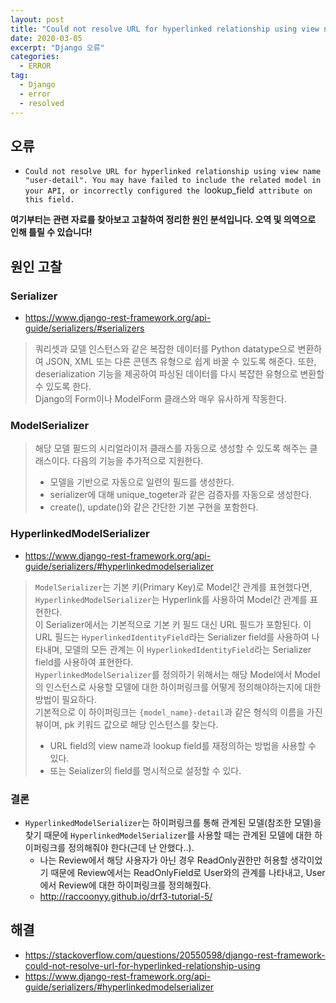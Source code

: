 ```yaml
---
layout: post
title: "Could not resolve URL for hyperlinked relationship using view name "user-detail"."
date: 2020-03-05
excerpt: "Django 오류"
categories:
  - ERROR
tag:
  - Django
  - error
  - resolved
---
```


## 오류

* `Could not resolve URL for hyperlinked relationship using view name "user-detail". You may have failed to include the related model in your API, or incorrectly configured the `lookup_field` attribute on this field.`



__여기부터는 관련 자료를 찾아보고 고찰하여 정리한 원인 분석입니다. 오역 및 의역으로 인해 틀릴 수 있습니다!__

## 원인 고찰

### Serializer
* https://www.django-rest-framework.org/api-guide/serializers/#serializers
> 쿼리셋과 모델 인스턴스와 같은 복잡한 데이터를 Python datatype으로 변환하여 JSON, XML 또는 다른 콘텐츠 유형으로 쉽게 바꿀 수 있도록 해준다. 또한, deserialization 기능을 제공하여 파싱된 데이터를 다시 복잡한 유형으로 변환할 수 있도록 한다.  
> Django의 Form이나 ModelForm 클래스와 매우 유사하게 작동한다. 

### ModelSerializer

> 해당 모델 필드의 시리얼라이저 클래스를 자동으로 생성할 수 있도록 해주는 클래스이다. 다음의 기능을 추가적으로 지원한다.
>    * 모델을 기반으로 자동으로 일련의 필드를 생성한다.
>    * serializer에 대해 unique_togeter과 같은 검증자를 자동으로 생성한다.
>    * create(), update()와 같은 간단한 기본 구현을 포함한다.

### HyperlinkedModelSerializer

* https://www.django-rest-framework.org/api-guide/serializers/#hyperlinkedmodelserializer

> `ModelSerializer`는 기본 키(Primary Key)로 Model간 관계를 표현했다면, `HyperlinkedModelSerializer`는 Hyperlink를 사용하여 Model간 관계를 표현한다.  
> 이 Serializer에서는 기본적으로 기본 키 필드 대신 URL 필드가 포함된다. 이 URL 필드는 `HyperlinkedIdentityField`라는 Serializer field를 사용하여 나타내며, 모델의 모든 관계는 이 `HyperlinkedIdentityField`라는 Serializer field를 사용하여 표현한다.  
> `HyperlinkedModelSerializer`를 정의하기 위해서는 해당 Model에서 Model의 인스턴스로 사용할 모델에 대한 하이퍼링크를 어떻게 정의해야하는지에 대한 방법이 필요하다.  
> 기본적으로 이 하이퍼링크는 `{model_name}-detail`과 같은 형식의 이름을 가진 뷰이며, pk 키워드 값으로 해당 인스턴스를 찾는다.
>    * URL field의 view name과 lookup field를 재정의하는 방법을 사용할 수 있다.
>    * 또는 Seializer의 field를 명시적으로 설정할 수 있다.


### 결론

* `HyperlinkedModelSerializer`는 하이퍼링크를 통해 관계된 모델(참조한 모델)을 찾기 때문에 `HyperlinkedModelSerializer`를 사용할 때는 관계된 모델에 대한 하이퍼링크를 정의해줘야 한다(근데 난 안했다..).
    * 나는 Review에서 해당 사용자가 아닌 경우 ReadOnly권한만 허용할 생각이었기 때문에 Review에서는 ReadOnlyField로 User와의 관계를 나타내고, User에서 Review에 대한 하이퍼링크를 정의해줬다.
    * http://raccoonyy.github.io/drf3-tutorial-5/


## 해결

* https://stackoverflow.com/questions/20550598/django-rest-framework-could-not-resolve-url-for-hyperlinked-relationship-using
* https://www.django-rest-framework.org/api-guide/serializers/#hyperlinkedmodelserializer